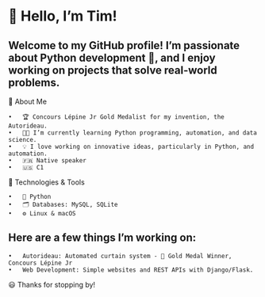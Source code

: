 # 👋 Hello, I’m Tim!

## Welcome to my GitHub profile! I’m passionate about Python development 🐍, and I enjoy working on projects that solve real-world problems.


🚀 About Me

	•	🏆 Concours Lépine Jr Gold Medalist for my invention, the Autorideau.
	•	👨‍💻 I’m currently learning Python programming, automation, and data science.
	•	💡 I love working on innovative ideas, particularly in Python, and automation.
 	•	🇫🇷 Native speaker
  	•	🇺🇸 C1

🔧 Technologies & Tools

	•	🐍 Python
	•	🗂️ Databases: MySQL, SQLite
	•	⚙️ Linux & macOS


## Here are a few things I’m working on:

	•	Autorideau: Automated curtain system - 🥇 Gold Medal Winner, Concours Lépine Jr
	•	Web Development: Simple websites and REST APIs with Django/Flask.

😃 Thanks for stopping by!

